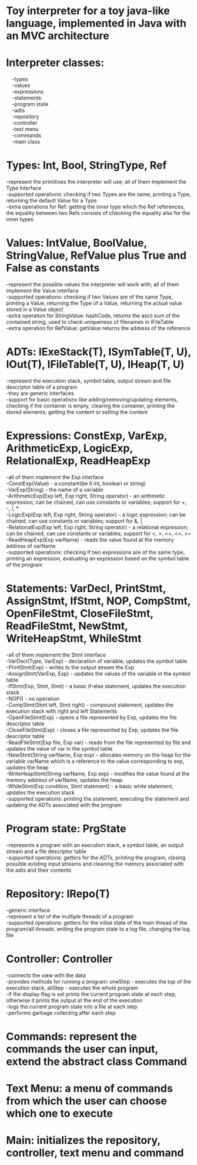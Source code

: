 # Toy interpreter for a toy java-like language, implemented in Java with an MVC architecture

# Interpreter classes:
&nbsp;&nbsp;&nbsp; -types\
&nbsp;&nbsp;&nbsp; -values\
&nbsp;&nbsp;&nbsp; -expressions\
&nbsp;&nbsp;&nbsp; -statements\
&nbsp;&nbsp;&nbsp; -program state\
&nbsp;&nbsp;&nbsp; -adts\
&nbsp;&nbsp;&nbsp; -repository\
&nbsp;&nbsp;&nbsp; -controller\
&nbsp;&nbsp;&nbsp; -text menu\
&nbsp;&nbsp;&nbsp; -commands\
&nbsp;&nbsp;&nbsp; -main class
  
# Types: Int, Bool, StringType, Ref
-represent the primitives the interpreter will use; all of them implement the Type interface\
-supported operations: checking if two Types are the same, printing a Type, returning the default Value for a Type\
-extra operations for Ref: getting the inner type which the Ref references, the equality between two Refs consists of checking the equality also for the inner types

# Values: IntValue, BoolValue, StringValue, RefValue plus True and False as constants
-represent the possible values the interpreter will work with; all of them implement the Value interface\
-supported operations: checking if two Values are of the same Type, printing a Value, returning the Type of a Value, returning the actual value stored in a Value object\
-extra operation for StringValue: hashCode, returns the ascii sum of the contained string, used to check uniqueness of filenames in IFileTable\
-extra operation for RefValue: getValue returns the address of the reference

# ADTs: IExeStack(T), ISymTable(T, U), IOut(T), IFileTable(T, U), IHeap(T, U)
-represent the execution stack, symbol table, output stream and file descriptor table of a program\
-they are generic interfaces\
-support for basic operations like adding/removing/updating elements, checking if the container is empty, clearing the container, printing the stored elements, getting the content or setting the content

# Expressions: ConstExp, VarExp, ArithmeticExp, LogicExp, RelationalExp, ReadHeapExp
-all of them implement the Exp interface\
-ConstExp(Value) - a constant(be it int, boolean or string)\
-VarExp(String) - the name of a variable\
-ArithmeticExp(Exp left, Exp right, String operator) - an arithmetic expression; can be chained, can use constants or variables; support for +, -, /, *\
-LogicExp(Exp left, Exp right, String operator) - a logic expression; can be chained, can use constants or variables; support for &, |\
-RelationalExp(Exp left, Exp right, String operator) - a relational expression; can be chained, can use constants or variables; support for <, >, ==, <=, >=\
-ReadHeapExp(Exp varName) - reads the value found at the memory address of varName\
-supported operations: checking if two expressions are of the same type, printing an expression, evaluating an expression based on the symbol table of the program

# Statements: VarDecl, PrintStmt, AssignStmt, IfStmt, NOP, CompStmt, OpenFileStmt, CloseFileStmt, ReadFileStmt, NewStmt, WriteHeapStmt, WhileStmt
-all of them implement the Stmt interface\
-VarDecl(Type, VarExp) - declaration of variable; updates the symbol table\
-PrintStmt(Exp) - writes to the output stream the Exp\
-AssignStmt(VarExp, Exp) - updates the values of the variable in the symbol table\
-IfStmt(Exp, Stmt, Stmt) - a basic if-else statement, updates the execution stack\
-NOP() - no operation\
-CompStmt(Stmt left, Stmt right) - compound statement, updates the execution stack with right and left Statements\
-OpenFileStmt(Exp) - opens a file represented by Exp, updates the file descriptor table\
-CloseFileStmt(Exp) - closes a file represented by Exp, updates the file descriptor table\
-ReadFileStmt(Exp file, Exp var) - reads from the file represented by file and updates the value of var in the symbol table\
-NewStmt(String varName, Exp exp) - allocates memory on the heap for the variable varName which is a reference to the value corresponding to exp, updates the heap\
-WriteHeapStmt(String varName, Exp exp) - modifies the value found at the memory address of varName, updates the heap\
-WhileStmt(Exp condition, Stmt statement) - a basic while statement, updates the execution stack\
-supported operations: printing the statement, executing the statement and updating the ADTs associated with the program

# Program state: PrgState
-represents a program with an execution stack, a symbol table, an output stream and a file descriptor table\
-supported operations: getters for the ADTs, printing the program, closing possible existing input streams and cleaning the memory associated with the adts and their contents

# Repository: IRepo(T)
-generic interface\
-represent a list of the multiple threads of a program\
-supported operations: getters for the initial state of the main thread of the program/all threads, writing the program state to a log file, changing the log file

# Controller: Controller
-connects the view with the data\
-provides methods for running a program: oneStep - executes the top of the execution stack, allStep - executes the whole program\
-if the display flag is set prints the current program state at each step, otherwise it prints the output at the end of the execution\
-logs the current program state into a file at each step\
-performs garbage collecting after each step

# Commands: represent the commands the user can input, extend the abstract class Command

# Text Menu: a menu of commands from which the user can choose which one to execute

# Main: initializes the repository, controller, text menu and command
